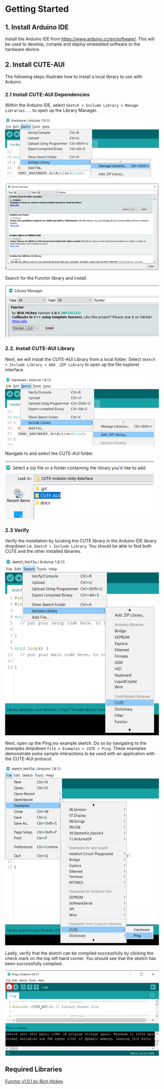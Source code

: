 # Getting Started

## 1. Install Arduino IDE

Install the Arduino IDE from https://www.arduino.cc/en/software/. This will be used to develop, compile and deploy embedded software to the hardware device.

## 2. Install CUTE-AUI
The following steps illustrate how to install a local library to use with Arduino

### 2.1 Install CUTE-AUI Dependencies
Within the Arduino IDE, select `Sketch > Include Library > Manage Libraries...` to open up the Library Manager.

![01-ManageLibraries.png](./docs/images/01-ManageLibraries.png)

![02-LibraryManager.png](./docs/images/02-LibraryManager.png)

Search for the Functor library and install.

![03-InstallFunctor.png](./docs/images/03-InstallFunctor.png)

### 2.2. Install CUTE-AUI Library
Next, we will install the CUTE-AUI Library from a local folder. Select `Sketch > Include Library > Add .ZIP Library` to open up the file explorer interface.

![04-AddLocalLibrary.png](./docs/images/04-AddLocalLibrary.png)

Navigate to and select the CUTE-AUI folder.

![05-SelectLocalLibrary.png](./docs/images/05-SelectLocalLibrary.png)


### 2.3 Verify

Verify the installation by locating the CUTE library in the Arduino IDE library dropdown i.e. `Sketch > Include Library`.
You should be able to find both CUTE and the other installed libraries.

![06-VerifyLibraries.png](./docs/images/06-VerifyLibraries.png)

Next, open up the Ping.ino example sketch. Do so by navigating to the examples dropdown `File > Examples > CUTE > Ping`.
These examples demonstrate some sample interactions to be used with an application with the CUTE-AUI protocol.

![07-VerifyExamples.png](./docs/images/07-VerifyExamples.png)

Lastly, verify that the sketch can be compiled successfully by clicking the check mark on the top left hand corner. You should see that the sketch has been successfully compiled.

![08-VerifyCompile.png](./docs/images/08-VerifyCompile.png)

## Required Libraries

[Functor v1.0.1 by Rich Hickey](https://github.com/janelia-arduino/Functor.git)